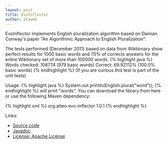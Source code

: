 ```yaml
---
layout: post
title: EvoInflector
author: Sławek
---
```


EvoInflector implements English pluralization algorithm based on Damian Conway's paper "An Algorithmic Approach to English Pluralization".

The tests performed (December 2011) based on data from Wiktionary show perfect results for 1000 basic words and 70% of corrects answers for the entire Wiktionary set of more than 100000 words.
{% highlight java %}
Words checked: 108774 (979 basic words)
Correct: 69.92112% (100.0% basic words)
{% endhighlight %}
(If you are curious this test is part of the unit tests)

Usage:
{% highlight java %}
    System.out.println(English.plural("word"));
{% endhighlight %}
will print "words".
You can download the library from here or use the following Maven dependency:

{% highlight xml %}
<dependency>
    <groupid>org.atteo</groupid>
    <artifactid>evo-inflector</artifactid>
    <version>1.0.1</version>
</dependency>
{% endhighlight %}

Links:
* [Source code](https://github.com/atteo/evo-inflector)
* [Javadoc](http://www.atteo.org/static/evo-inflector/apidocs/index.html)
* [License: Apache License](http://www.apache.org/licenses/LICENSE-2.0.html)

